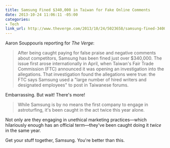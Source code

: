 ```yaml
---
title: Samsung Fined $340,000 in Taiwan for Fake Online Comments
date: 2013-10-24 11:06:11 -05:00
categories:
- Tech
link_url: http://www.theverge.com/2013/10/24/5023658/samsung-fined-340000-for-posting-negative-htc-reviews
---
```


 Aaron Souppouris reporting for *The Verge*:

>After being caught paying for false praise and negative comments about competitors, Samsung has been fined just over $340,000. The issue first arose internationally in April, when Taiwan's Fair Trade Commission (FTC) announced it was opening an investigation into the allegations. That investigation found the allegations were true: the FTC says Samsung used a "large number of hired writers and designated employees" to post in Taiwanese forums.

Embarrassing. But wait! There's more!

>While Samsung is by no means the first company to engage in astroturfing, it's been caught in the act twice this year alone.

Not only are they engaging in unethical marketing practices—which hilariously enough has an official term—they've been caught doing it *twice* in the same year.

Get your stuff together, Samsung. You're better than this.
